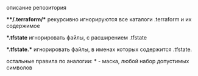 описание репозитория


**\*\*/.terraform/\***
рекурсивно игнорируются все каталоги .terraform и их содержимое

**\*.tfstate**
игнорировать файлы, с расширением .tfstate

**\*.tfstate.\***
игнорировать файлы, в именах которых содержится .tfstate.

остальные правила по аналогии:
\* - маска, любой набор допустимых символов
